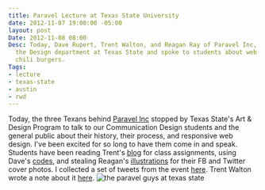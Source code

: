 ```yaml
---
title: Paravel Lecture at Texas State University
date: 2012-11-07 19:00:00 -05:00
layout: post
Date: 2012-11-08 08:00
Desc: Today, Dave Rupert, Trent Walton, and Reagan Ray of Paravel Inc, stopped by
  the Design department at Texas State and spoke to students about web design. And
  chili burgers.
Tags:
- lecture
- texas-state
- austin
- rwd
---
```


Today, the three Texans behind <a href="http://www.paravelinc.com">Paravel Inc</a> stopped by Texas State's Art &amp; Design Program to talk to our Communication Design students and the general public about their history, their process, and responsive web design. I've been excited for so long to have them come in and speak. Students have been reading Trent's <a href="http://www.trentwalton.com">blog</a> for class assignments, using Dave's <a href="https://github.com/davatron5000">codes</a>, and stealing Reagan's <a href="http://reaganray.com/">illustrations</a> for their FB and Twitter cover photos.
I collected a set of tweets from the event <a href="http://storify.com/samkap/paravel-lecture-texas-state-university" target="_blank">here</a>. Trent Walton wrote a note about it <a href="http://trentwalton.com/2012/11/08/thank-you-texas-state/" target="_blank">here</a>.
<img src="{{ base.url }}/img/posts/paravel.jpg" alt="the paravel guys at texas state">